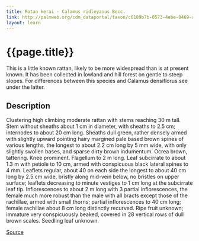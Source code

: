 ```yaml
---
title: Rotan kerai - Calamus ridleyanus Becc.
link: http://palmweb.org/cdm_dataportal/taxon/c6189b7b-0573-4ebe-8469-aec3f88b5c9b
layout: learn
---
```

# {{page.title}}

This is a little known rattan, likely to be more widespread than is at present known. It has been collected in lowland and hill forest on gentle to steep slopes. For differences between this species and Calamus densiflorus see under the latter.

## Description
Clustering high climbing moderate rattan with stems reaching 30 m tall. Stem without sheaths about 1 cm in diameter, with sheaths to 2.5 cm; internodes to about 20 cm long. Sheaths dull green, rather densely armed with slightly upward pointing hairy margined pale based brown spines of various lengths, the longest to about 2.2 cm long by 5 mm wide, with only slightly swollen bases, and sparse dirty brown indumentum. Ocrea brown, tattering. Knee prominent. Flagellum to 2 m long. Leaf subcirrate to about 1.3 m with petiole to 10 cm, armed with conspicuous black lateral spines to 4 mm. Leaflets regular, about 40 on each side the longest to about 40 cm long by 2.5 cm wide, bristly along mid-vein below, no bristles on upper surface; leaflets decreasing to minute vestiges to 1 cm long at the subcirrate leaf tip. Inflorescences to about 2 m long with 3 partial inflorescences, the female much more robust than the male with all bracts except those of the rachillae, armed with small thorns; partial inflorescences to 40 cm long; female rachillae about 8 cm long distinctly recurved. Ripe fruit unknown; immature very conspicuously beaked, covered in 28 vertical rows of dull brown scales. Seedling leaf unknown.

[Source](page.link)
